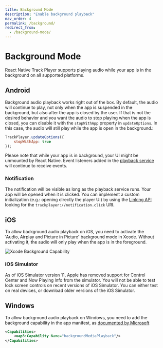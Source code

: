 ```yaml
---
title: Background Mode
description: "Enable background playback"
nav_order: 4
permalink: /background/
redirect_from:
  - /background-mode/
---
```


# Background Mode

React Native Track Player supports playing audio while your app is in the background on all supported platforms.

## Android
Background audio playback works right out of the box. By default, the audio will continue to play, not only when the app is suspended in the background, but also after the app is closed by the user. If that is not the desired behavior and you want the audio to stop playing when the app is closed, you can disable it with the `stopWithApp` property in `updateOptions`. In this case, the audio will still play while the app is open in the background.:

```js
TrackPlayer.updateOptions({
    stopWithApp: true
});
```

Please note that while your app is in background, your UI might be unmounted by React Native. Event listeners added in the [playback service](https://react-native-track-player-private.js.org/react-native-track-player-private/api/#playback-service) will continue to receive events.

### Notification
The notification will be visible as long as the playback service runs. Your app will be opened when it is clicked. You can implement a custom initialization (e.g.: opening directly the player UI) by using the [Linking API](https://facebook.github.io/react-native/docs/linking) looking for the `trackplayer://notification.click` URI.

## iOS
To allow background audio playback on iOS, you need to activate the 'Audio, Airplay and Picture in Picture' background mode in Xcode. Without activating it, the audio will only play when the app is in the foreground.

![Xcode Background Capability](https://developer.apple.com/library/content/documentation/Audio/Conceptual/AudioSessionProgrammingGuide/Art/background_modes_2x.png)

### iOS Simulator
As of iOS Simulator version 11, Apple has removed support for Control Center and Now Playing Info from the simulator. You will not be able to test lock screen controls on recent versions of iOS Simulator. You can either test on real devices, or download older versions of the iOS Simulator.

## Windows
To allow background audio playback on Windows, you need to add the background capability in the app manifest, as [documented by Microsoft](https://docs.microsoft.com/windows/uwp/audio-video-camera/background-audio#background-media-playback-manifest-capability)

```xml
<Capabilities>
    <uap3:Capability Name="backgroundMediaPlayback"/>
</Capabilities>
```